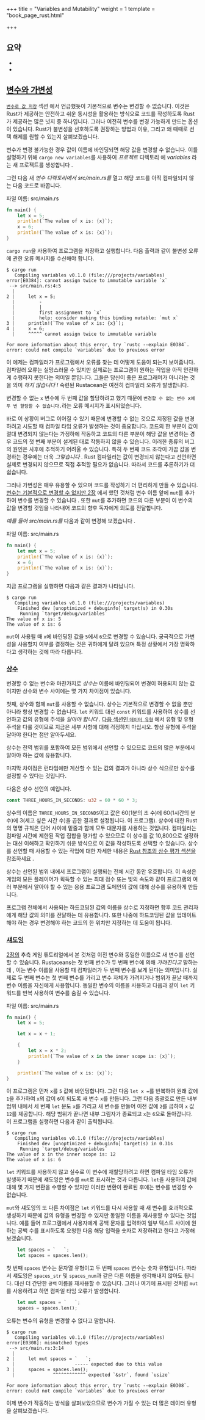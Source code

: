 +++
title = "Variables and Mutability"
weight = 1
template = "book_page_rust.html"

+++

## 요약

- 

- 

<!-- more -->

## [변수와 가변성](https://doc.rust-lang.org/book/ch03-01-variables-and-mutability.html#variables-and-mutability)

[`변수로 값 저장`](https://doc.rust-lang.org/book/ch02-00-guessing-game-tutorial.html#storing-values-with-variables) 섹션 에서 언급했듯이 기본적으로 변수는 변경할 수 없습니다. 이것은 Rust가 제공하는 안전하고 쉬운 동시성을 활용하는 방식으로 코드를 작성하도록 Rust가 제공하는 많은 넛지 중 하나입니다. 그러나 여전히 변수를 변경 가능하게 만드는 옵션이 있습니다. Rust가 불변성을 선호하도록 권장하는 방법과 이유, 그리고 왜 때때로 선택 해제를 원할 수 있는지 살펴보겠습니다.

변수가 변경 불가능한 경우 값이 이름에 바인딩되면 해당 값을 변경할 수 없습니다. 이를 설명하기 위해 `cargo new variables`를 사용하여 *프로젝트* 디렉토리 에 *variables* 라는 새 프로젝트를 생성합니다 .

그런 다음 새 *변수 디렉토리에서* *src/main.rs를* 열고 해당 코드를 아직 컴파일되지 않는 다음 코드로 바꿉니다.

파일 이름: src/main.rs

```rust
fn main() {
    let x = 5;
    println!(`The value of x is: {x}`);
    x = 6;
    println!(`The value of x is: {x}`);
}
```

`cargo run`을 사용하여 프로그램을 저장하고 실행합니다. 다음 출력과 같이 불변성 오류에 관한 오류 메시지를 수신해야 합니다.

```console
$ cargo run
   Compiling variables v0.1.0 (file:///projects/variables)
error[E0384]: cannot assign twice to immutable variable `x`
 --> src/main.rs:4:5
  |
2 |     let x = 5;
  |         -
  |         |
  |         first assignment to `x`
  |         help: consider making this binding mutable: `mut x`
3 |     println!(`The value of x is: {x}`);
4 |     x = 6;
  |     ^^^^^ cannot assign twice to immutable variable

For more information about this error, try `rustc --explain E0384`.
error: could not compile `variables` due to previous error
```

이 예제는 컴파일러가 프로그램에서 오류를 찾는 데 어떻게 도움이 되는지 보여줍니다. 컴파일러 오류는 실망스러울 수 있지만 실제로는 프로그램이 원하는 작업을 아직 안전하게 수행하지 못한다는 의미일 뿐입니다. 그들은 당신이 좋은 프로그래머가 아니라는 것을 의미 *하지 않습니다 !* 숙련된 Rustacean은 여전히 컴파일러 오류가 발생합니다.

변경할 수 없는 `x` 변수에 두 번째 값을 할당하려고 했기 때문에 `변경할 수 없는 변수 `x`에 두 번 할당할 수 없습니다.`라는 오류 메시지가 표시되었습니다.

바로 이 상황이 버그로 이어질 수 있기 때문에 변경할 수 없는 것으로 지정된 값을 변경하려고 시도할 때 컴파일 타임 오류가 발생하는 것이 중요합니다. 코드의 한 부분이 값이 절대 변경되지 않는다는 가정하에 작동하고 코드의 다른 부분이 해당 값을 변경하는 경우 코드의 첫 번째 부분이 설계된 대로 작동하지 않을 수 있습니다. 이러한 종류의 버그의 원인은 사후에 추적하기 어려울 수 있습니다. 특히 두 번째 코드 조각이 가끔 값을 변경하는 경우에는 더욱 *그렇습니다* . Rust 컴파일러는 값이 변경되지 않는다고 선언하면 실제로 변경되지 않으므로 직접 추적할 필요가 없습니다. 따라서 코드를 추론하기가 더 쉽습니다.

그러나 가변성은 매우 유용할 수 있으며 코드를 작성하기 더 편리하게 만들 수 있습니다. [변수는 기본적으로 변경할 수 없지만 2장](https://doc.rust-lang.org/book/ch02-00-guessing-game-tutorial.html#storing-values-with-variables) 에서 했던 것처럼 변수 이름 앞에 `mut`를 추가하여 변수를 변경할 수 있습니다 . 또한 `mut`를 추가하면 코드의 다른 부분이 이 변수의 값을 변경할 것임을 나타내어 코드의 향후 독자에게 의도를 전달합니다.

*예를 들어 src/main.rs를* 다음과 같이 변경해 보겠습니다 .

파일 이름: src/main.rs

```rust
fn main() {
    let mut x = 5;
    println!(`The value of x is: {x}`);
    x = 6;
    println!(`The value of x is: {x}`);
}
```

지금 프로그램을 실행하면 다음과 같은 결과가 나타납니다.

```console
$ cargo run
   Compiling variables v0.1.0 (file:///projects/variables)
    Finished dev [unoptimized + debuginfo] target(s) in 0.30s
     Running `target/debug/variables`
The value of x is: 5
The value of x is: 6
```

`mut`이 사용될 때 `x`에 바인딩된 값을 `5`에서 `6`으로 변경할 수 있습니다. 궁극적으로 가변성을 사용할지 여부를 결정하는 것은 귀하에게 달려 있으며 특정 상황에서 가장 명확하다고 생각하는 것에 따라 다릅니다.

### [상수](https://doc.rust-lang.org/book/ch03-01-variables-and-mutability.html#constants)

변경할 수 없는 변수와 마찬가지로 *상수는* 이름에 바인딩되어 변경이 허용되지 않는 값이지만 상수와 변수 사이에는 몇 가지 차이점이 있습니다.

첫째, 상수와 함께 `mut`를 사용할 수 없습니다. 상수는 기본적으로 변경할 수 없을 뿐만 아니라 항상 변경할 수 없습니다. `let` 키워드 대신 `const` 키워드를 사용하여 상수를 선언하고 값의 유형에 주석을 *달아야 합니다* . [다음 섹션인 `데이터 유형`](https://doc.rust-lang.org/book/ch03-02-data-types.html#data-types) 에서 유형 및 유형 주석을 다룰 것이므로 지금은 세부 사항에 대해 걱정하지 마십시오. 항상 유형에 주석을 달아야 한다는 점만 알아두세요.

상수는 전역 범위를 포함하여 모든 범위에서 선언할 수 있으므로 코드의 많은 부분에서 알아야 하는 값에 유용합니다.

마지막 차이점은 런타임에만 계산할 수 있는 값의 결과가 아니라 상수 식으로만 상수를 설정할 수 있다는 것입니다.

다음은 상수 선언의 예입니다.

```rust
const THREE_HOURS_IN_SECONDS: u32 = 60 * 60 * 3;
```

상수의 이름은 `THREE_HOURS_IN_SECONDS`이고 값은 60(1분의 초 수)에 60(1시간의 분 수)에 3(세고 싶은 시간 수)을 곱한 결과로 설정됩니다. 이 프로그램). 상수에 대한 Rust의 명명 규칙은 단어 사이에 밑줄과 함께 모두 대문자를 사용하는 것입니다. 컴파일러는 컴파일 시간에 제한된 작업 집합을 평가할 수 있으므로 이 상수를 값 10,800으로 설정하는 대신 이해하고 확인하기 쉬운 방식으로 이 값을 작성하도록 선택할 수 있습니다. 상수를 선언할 때 사용할 수 있는 작업에 대한 자세한 내용은 [Rust 참조의 상수 평가 섹션을](https://doc.rust-lang.org/reference/const_eval.html) 참조하세요 .

상수는 선언된 범위 내에서 프로그램이 실행되는 전체 시간 동안 유효합니다. 이 속성은 게임의 모든 플레이어가 획득할 수 있는 최대 점수 또는 빛의 속도와 같이 프로그램의 여러 부분에서 알아야 할 수 있는 응용 프로그램 도메인의 값에 대해 상수를 유용하게 만듭니다.

프로그램 전체에서 사용되는 하드코딩된 값의 이름을 상수로 지정하면 향후 코드 관리자에게 해당 값의 의미를 전달하는 데 유용합니다. 또한 나중에 하드코딩된 값을 업데이트해야 하는 경우 변경해야 하는 코드의 한 위치만 지정하는 데 도움이 됩니다.

### [섀도잉](https://doc.rust-lang.org/book/ch03-01-variables-and-mutability.html#shadowing)

[2장의](https://doc.rust-lang.org/book/ch02-00-guessing-game-tutorial.html#comparing-the-guess-to-the-secret-number) 추측 게임 튜토리얼에서 본 것처럼 이전 변수와 동일한 이름으로 새 변수를 선언할 수 있습니다. Rustaceans는 첫 번째 변수가 두 번째 변수에 의해 *가려진다고* 말하는데 , 이는 변수 이름을 사용할 때 컴파일러가 두 번째 변수를 보게 된다는 의미입니다. 실제로 두 번째 변수는 첫 번째 변수를 가리고 변수 자체가 가려지거나 범위가 끝날 때까지 변수 이름을 자신에게 사용합니다. 동일한 변수의 이름을 사용하고 다음과 같이 `let` 키워드를 반복 사용하여 변수를 숨길 수 있습니다.

파일 이름: src/main.rs

```rust
fn main() {
    let x = 5;

    let x = x + 1;

    {
        let x = x * 2;
        println!(`The value of x in the inner scope is: {x}`);
    }

    println!(`The value of x is: {x}`);
}
```

이 프로그램은 먼저 `x`를 `5` 값에 바인딩합니다. 그런 다음 `let x =`를 반복하여 원래 값에 `1`을 추가하여 `x`의 값이 `6`이 되도록 새 변수 `x`를 만듭니다. 그런 다음 중괄호로 만든 내부 범위 내에서 세 번째 `let` 문도 `x`를 가리고 새 변수를 만들어 이전 값에 `2`를 곱하여 `x` 값 `12`를 제공합니다. 해당 범위가 끝나면 내부 그림자가 종료되고 `x`는 `6`으로 돌아갑니다. 이 프로그램을 실행하면 다음과 같이 출력됩니다.

```console
$ cargo run
   Compiling variables v0.1.0 (file:///projects/variables)
    Finished dev [unoptimized + debuginfo] target(s) in 0.31s
     Running `target/debug/variables`
The value of x in the inner scope is: 12
The value of x is: 6
```

`let` 키워드를 사용하지 않고 실수로 이 변수에 재할당하려고 하면 컴파일 타임 오류가 발생하기 때문에 섀도잉은 변수를 `mut`로 표시하는 것과 다릅니다. `let`을 사용하여 값에 대해 몇 가지 변환을 수행할 수 있지만 이러한 변환이 완료된 후에는 변수를 변경할 수 없습니다.

`mut`와 섀도잉의 또 다른 차이점은 `let` 키워드를 다시 사용할 때 새 변수를 효과적으로 생성하기 때문에 값의 유형을 변경할 수 있지만 동일한 이름을 재사용할 수 있다는 것입니다. 예를 들어 프로그램에서 사용자에게 공백 문자를 입력하여 일부 텍스트 사이에 원하는 공백 수를 표시하도록 요청한 다음 해당 입력을 숫자로 저장하려고 한다고 가정해 보겠습니다.

```rust
    let spaces = `   `;
    let spaces = spaces.len();
```

첫 번째 `spaces` 변수는 문자열 유형이고 두 번째 `spaces` 변수는 숫자 유형입니다. 따라서 섀도잉은 `spaces_str` 및 `spaces_num`과 같은 다른 이름을 생각해내지 않아도 됩니다. 대신 더 간단한 `공백` 이름을 재사용할 수 있습니다. 그러나 여기에 표시된 것처럼 `mut`를 사용하려고 하면 컴파일 타임 오류가 발생합니다.

```rust
    let mut spaces = `   `;
    spaces = spaces.len();
```

오류는 변수의 유형을 변경할 수 없다고 말합니다.

```console
$ cargo run
   Compiling variables v0.1.0 (file:///projects/variables)
error[E0308]: mismatched types
 --> src/main.rs:3:14
  |
2 |     let mut spaces = `   `;
  |                      ----- expected due to this value
3 |     spaces = spaces.len();
  |              ^^^^^^^^^^^^ expected `&str`, found `usize`

For more information about this error, try `rustc --explain E0308`.
error: could not compile `variables` due to previous error
```

이제 변수가 작동하는 방식을 살펴보았으므로 변수가 가질 수 있는 더 많은 데이터 유형을 살펴보겠습니다.
